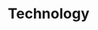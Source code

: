 ---
title: "Technology"
description: "This category is dedicated to my Articles related to tech"
slug: "technology"
image: "technology.jpg"
style:
    background: "#A59C91"
    color: "#ffffff"
---